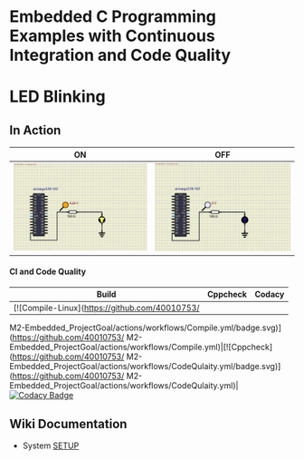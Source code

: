 # Embedded C Programming Examples with Continuous Integration and Code Quality

# LED Blinking 

## In Action

|ON|OFF|
|:--:|:--:|
|![ON](3_Implementation/simulation/ON.png)|![OFF](3_Implementation/simulation/OFF.png)|

#### CI and Code Quality

|Build|Cppcheck|Codacy|
|:--:|:--:|:--:|
|[![Compile-Linux](https://github.com/40010753/
M2-Embedded_ProjectGoal/actions/workflows/Compile.yml/badge.svg)](https://github.com/40010753/
M2-Embedded_ProjectGoal/actions/workflows/Compile.yml)|[![Cppcheck](https://github.com/40010753/
M2-Embedded_ProjectGoal/actions/workflows/CodeQulaity.yml/badge.svg)](https://github.com/40010753/
M2-Embedded_ProjectGoal/actions/workflows/CodeQulaity.yml)|[![Codacy Badge](https://app.codacy.com/project/badge/Grade/95519e0384b544228be82feac6b1f9e4)](https://www.codacy.com/gh/40010753/M2-Embedded_ProjectGoal/dashboard?utm_source=github.com&amp;utm_medium=referral&amp;utm_content=40010753/M2-Embedded_ProjectGoal&amp;utm_campaign=Badge_Grade)


## Wiki Documentation
* System [SETUP](https://github.com/Bharathgopal/Emb-C/wiki)
